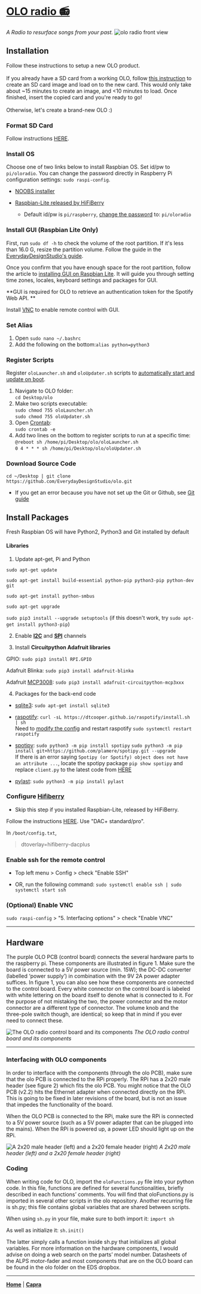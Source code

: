 # [OLO radio 📻](http://oloradio.com)
_A Radio to resurface songs from your past._
![olo radio front view](images/olo/olo-front-view.png)

## Installation
Follow these instructions to setup a new OLO product. <br><br>
If you already have a SD card from a working OLO, follow [this instruction](https://thepihut.com/blogs/raspberry-pi-tutorials/17789160-backing-up-and-restoring-your-raspberry-pis-sd-card) to create an SD card image and load on to the new card. This would only take about ~15 minutes to create an image, and <10 minutes to load. Once finished, insert the copied card and you're ready to go! <br><br> Otherwise, let's create a brand-new OLO :)

### Format SD Card
Follow instructions [HERE](https://www.raspberrypi.org/documentation/installation/sdxc_formatting.md).


### Install OS
Choose one of two links below to install Raspbian OS. Set id/pw to `pi/oloradio`. You can change the password directly in Raspberry Pi configuration settings: `sudo raspi-config`.

* [NOOBS installer](https://www.raspberrypi.org/downloads/noobs/)

* [Raspbian-Lite released by HiFiBerry](https://www.hifiberry.com/build/download/)
	* Default id/pw is `pi/raspberry`, [change the password](https://vicpimakers.ca/tutorials/raspbian/change-the-raspbian-root-password/) to: `pi/oloradio`


### Install GUI (Raspbian Lite Only)
First, run `sudo df -h` to check the volume of the root partition. If it's less than 16.0 G, resize the partition volume. Follow the guide in the [EverydayDesignStudio's guide](https://github.com/EverydayDesignStudio/guides/blob/master/raspberry-advanced.md).

Once you confirm that you have enough space for the root partition, follow the article to [installing GUI on Raspbian Lite](https://www.raspberrypi.org/forums/viewtopic.php?t=133691). It will guide you through setting time zones, locales, keyboard settings and packages for GUI.

**GUI is required for OLO to retrieve an authentication token for the Spotify Web API. **

Install [VNC](https://www.raspberrypi.org/documentation/remote-access/vnc/) to enable remote control with GUI.


### Set Alias

1. Open `sudo nano ~/.bashrc`
2. Add the following on the bottom:```alias python=python3```


### Register Scripts
Register `oloLauncher.sh` and `oloUpdater.sh` scripts to [automatically start and update on boot](https://www.instructables.com/id/Raspberry-Pi-Launch-Python-script-on-startup/).
1. Navigate to OLO folder:<br> `cd Desktop/olo`
2. Make two scripts executable:<br> `sudo chmod 755 oloLauncher.sh`<br> `sudo chmod 755 oloUpdater.sh`
3. Open [Crontab](https://www.adminschoice.com/crontab-quick-reference):<br> `sudo crontab -e`
4. Add two lines on the bottom to register scripts to run at a specific time: <br> `@reboot sh /home/pi/Desktop/olo/oloLauncher.sh`<br> `0 4 * * * sh /home/pi/Desktop/olo/oloUpdater.sh`


### Download Source Code
`cd ~/Desktop | git clone https://github.com/EverydayDesignStudio/olo.git`

* If you get an error because you have not set up the Git or Github, see [Git guide](https://everydaydesignstudio.github.io/guides/git-github.html)


## Install Packages
Fresh Raspbian OS will have Python2, Python3 and Git installed by default


#### Libraries

1. Update apt-get, Pi and Python

 `sudo apt-get update`

 `sudo apt-get install build-essential python-pip python3-pip python-dev git`

 `sudo apt-get install python-smbus`

 `sudo apt-get upgrade`

 `sudo pip3 install --upgrade setuptools`
 (if this doesn't work, try `sudo apt-get install python3-pip`)

2. Enable **[I2C](https://learn.adafruit.com/adafruits-raspberry-pi-lesson-4-gpio-setup/configuring-i2c)** and **[SPI](https://learn.adafruit.com/adafruits-raspberry-pi-lesson-4-gpio-setup/configuring-spi)** channels

3. Install **Circuitpython Adafruit libraries**

 GPIO: `sudo pip3 install RPI.GPIO`

 Adafruit Blinka: `sudo pip3 install adafruit-blinka`

 Adafruit [MCP3008](https://learn.adafruit.com/mcp3008-spi-adc/python-circuitpython): `sudo pip3 install adafruit-circuitpython-mcp3xxx`

4. Packages for the back-end code

 * [sqlite3](https://www.tutorialspoint.com/sqlite/sqlite_installation.htm):
`sudo apt-get install sqlite3`

 * [raspotify](https://github.com/dtcooper/raspotify): `curl -sL https://dtcooper.github.io/raspotify/install.sh | sh`
 <br>Need to [modify the config]((https://github.com/dtcooper/raspotify#Configuration)) and restart raspotify
						`sudo systemctl restart raspotify`

 * [spotipy](https://github.com/plamere/spotipy):
`sudo python3 -m pip install spotipy`
`sudo python3 -m pip install git+https://github.com/plamere/spotipy.git --upgrade`
<br>If there is an error saying `Spotipy (or Spotify) object does not have an attribute ...`, locate the spotipy package `pip show spotipy` and replace `client.py` to the latest code from [HERE](https://raw.githubusercontent.com/plamere/spotipy/master/spotipy/client.py)


 * [pylast](https://github.com/pylast/pylast):
  `sudo python3 -m pip install pylast`


### Configure [Hifiberry](https://www.hifiberry.com/)
* Skip this step if you installed Raspbian-Lite, released by HiFiBerry.

Follow the instructions [HERE](https://www.hifiberry.com/build/documentation/configuring-linux-3-18-x/).
Use "DAC+ standard/pro".

In `/boot/config.txt`,
> dtoverlay=hifiberry-dacplus


### Enable ssh for the remote control
- Top left menu > Config > check "Enable SSH"

- OR, run the following command:
 `sudo systemctl enable ssh | sudo systemctl start ssh`


### (Optional) Enable VNC
`sudo raspi-config` > "5. Interfacing options" > check "Enable VNC"




---

## Hardware
The purple OLO PCB (control board) connects the several hardware parts to the raspberry pi. These components are illustrated in figure 1. Make sure the board is connected to a 5V power source (min. 15W); the DC-DC converter (labelled ‘power supply’) in combination with the 9V 2A power adapter suffices. In figure 1, you can also see how these components are connected to the control board. Every white connector on the control board is labeled with white lettering on the board itself to denote what is connected to it. For the purpose of not mistaking the two, the power connector and the motor connector are a different type of connector. The volume knob and the three-pole switch though, are identical; so keep that in mind if you ever need to connect these.

![The OLO radio control board and its components](images/olo/olo-radio-control-board-components.png)
_The OLO radio control board and its components_

---

### Interfacing with OLO components
In order to interface with the components (through the olo PCB), make sure that the olo PCB is connected to the RPi properly. The RPi has a 2x20 male header (see figure 2) which fits the olo PCB. You might notice that the OLO PCB (v2.2) hits the Ethernet adapter when connected directly on the RPi. This is going to be fixed in later revisions of the board, but is not an issue that impedes the functionality of the board.

When the OLO PCB is connected to the RPi, make sure the RPi is connected to a 5V power source (such as a 5V power adapter that can be plugged into the mains). When the RPi is powered up, a power LED should light up on the RPi.

![A 2x20 male header (left) and a 2x20 female header (right)](images/olo/male-header-female-header.png)
_A 2x20 male header (left) and a 2x20 female header (right)_

### Coding
When writing code for OLO, import the `oloFunctions.py` file into your python code. In this file, functions are defined for several functionalities, briefly described in each functions’ comments. You will find that oloFunctions.py is imported in several other scripts in the olo repository. Another recurring file is sh.py; this file contains global variables that are shared between scripts.

When using `sh.py` in your file, make sure to both import it: `import sh`

As well as initialize it: `sh.init()`

The latter simply calls a function inside sh.py that initializes all global variables.
For more information on the hardware components, I would advise on doing a web search on the parts’ model number. Datasheets of the ALPS motor-fader and most components that are on the OLO board can be found in the olo folder on the EDS dropbox.

---
**[Home](README.md)** | **[Capra](capra.md)**

